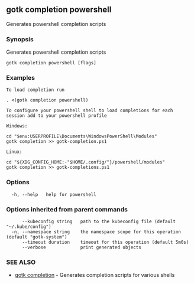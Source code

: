 ## gotk completion powershell

Generates powershell completion scripts

### Synopsis

Generates powershell completion scripts

```
gotk completion powershell [flags]
```

### Examples

```
To load completion run

. <(gotk completion powershell)

To configure your powershell shell to load completions for each session add to your powershell profile

Windows:

cd "$env:USERPROFILE\Documents\WindowsPowerShell\Modules"
gotk completion >> gotk-completion.ps1

Linux:

cd "${XDG_CONFIG_HOME:-"$HOME/.config/"}/powershell/modules"
gotk completion >> gotk-completions.ps1

```

### Options

```
  -h, --help   help for powershell
```

### Options inherited from parent commands

```
      --kubeconfig string   path to the kubeconfig file (default "~/.kube/config")
  -n, --namespace string    the namespace scope for this operation (default "gotk-system")
      --timeout duration    timeout for this operation (default 5m0s)
      --verbose             print generated objects
```

### SEE ALSO

* [gotk completion](gotk_completion.md)	 - Generates completion scripts for various shells

